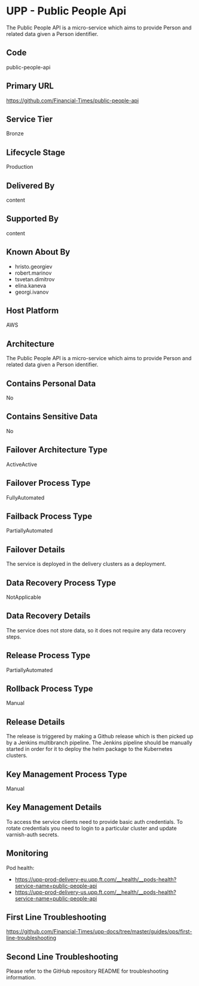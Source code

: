 # UPP - Public People Api

The Public People API is a micro-service which aims to provide Person and
related data given a Person identifier.

## Code

public-people-api

## Primary URL

<https://github.com/Financial-Times/public-people-api>

## Service Tier

Bronze

## Lifecycle Stage

Production

## Delivered By

content

## Supported By

content

## Known About By

- hristo.georgiev
- robert.marinov
- tsvetan.dimitrov
- elina.kaneva
- georgi.ivanov

## Host Platform

AWS

## Architecture

The Public People API is a micro-service which aims to provide Person and
related data given a Person identifier.

## Contains Personal Data

No

## Contains Sensitive Data

No

## Failover Architecture Type

ActiveActive

## Failover Process Type

FullyAutomated

## Failback Process Type

PartiallyAutomated

## Failover Details

The service is deployed in the delivery clusters as a deployment.

## Data Recovery Process Type

NotApplicable

## Data Recovery Details

The service does not store data, so it does not require any data recovery steps.

## Release Process Type

PartiallyAutomated

## Rollback Process Type

Manual

## Release Details

The release is triggered by making a Github release which is then picked up by a Jenkins multibranch pipeline. The Jenkins pipeline should be manually started in order for it to deploy the helm package to the Kubernetes clusters.

## Key Management Process Type

Manual

## Key Management Details

To access the service clients need to provide basic auth credentials.
To rotate credentials you need to login to a particular cluster and update varnish-auth secrets.

## Monitoring

Pod health:

- <https://upp-prod-delivery-eu.upp.ft.com/__health/__pods-health?service-name=public-people-api>
- <https://upp-prod-delivery-us.upp.ft.com/__health/__pods-health?service-name=public-people-api>

## First Line Troubleshooting

<https://github.com/Financial-Times/upp-docs/tree/master/guides/ops/first-line-troubleshooting>

## Second Line Troubleshooting

Please refer to the GitHub repository README for troubleshooting information.
